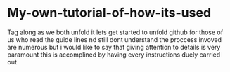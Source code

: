 # My-own-tutorial-of-how-its-used
Tag along as we both unfold it
lets get started to unfold github for those of us who read the guide lines nd still dont understand
the proccess invoved are numerous but i would like to say that giving attention to details is very paramount
this is accomplined by having every instructions duely carried out
